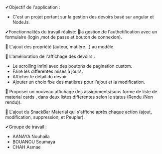 ✔Objectif de l'application :

- C'est un projet portant sur  la gestion des devoirs basé sur angular et NodeJs.

✔Fonctionnalités du travail réalisé:
🥇la gestion de l'authetification avec  un formulaire  (login ,mot de passe et bouton de connexion).

🥇 L'ajout des propriété (auteur, matière...) au modèle.

🥇 L'amélioration de l'affichage des devoirs :
- Le scrolling infini avec des  boutons de pagination custom.
- Faire les differentes mises à jours.
- Afficher le détail du devoir.
- Ajouter un choix fixe des matières pour l'ajout et la modification.

 🥇 Proposer un nouveau affichage des assignments(sous forme de liste de material cards , dans deux listes differentes selon le status (Rendu /Non rendu)).

🥇 L'ajout du SnackBar Material qui s'affiche après chaque action (ajout, modification, suppression, et Peupler).

✔Groupe de travail :
- AANAYA Nouhaila
- BOUANOU Soumaya
- CHAH Asmae
